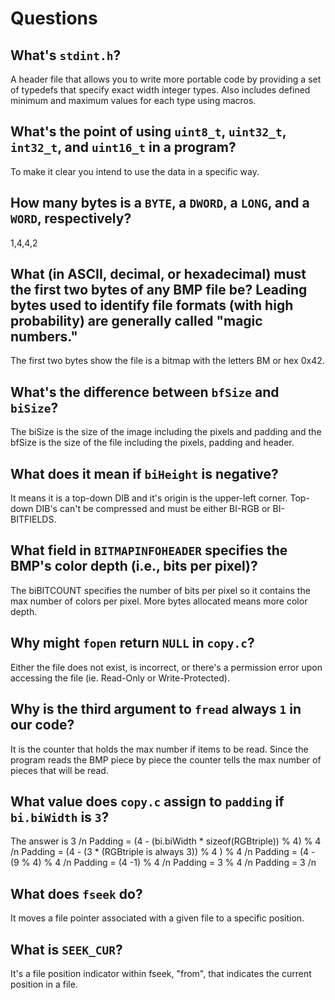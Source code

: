 # Questions

## What's `stdint.h`?

A header file that allows you to write more portable code by providing a set of typedefs that specify exact width integer types. Also includes defined minimum and maximum values for each type using macros.

## What's the point of using `uint8_t`, `uint32_t`, `int32_t`, and `uint16_t` in a program?

To make it clear you intend to use the data in a specific way.

## How many bytes is a `BYTE`, a `DWORD`, a `LONG`, and a `WORD`, respectively?

1,4,4,2

## What (in ASCII, decimal, or hexadecimal) must the first two bytes of any BMP file be? Leading bytes used to identify file formats (with high probability) are generally called "magic numbers."

The first two bytes show the file is a bitmap with the letters BM or hex 0x42.

## What's the difference between `bfSize` and `biSize`?

The biSize is the size of the image including the pixels and padding and the bfSize is the size of the file including the pixels, padding and header.

## What does it mean if `biHeight` is negative?

It means it is a top-down DIB and it's origin is the upper-left corner. Top-down DIB's can't be compressed and must be either BI-RGB or BI-BITFIELDS. 

## What field in `BITMAPINFOHEADER` specifies the BMP's color depth (i.e., bits per pixel)?

The biBITCOUNT specifies the number of bits per pixel so it contains the max number of colors per pixel. More bytes allocated means more color depth.

## Why might `fopen` return `NULL` in `copy.c`?

Either the file does not exist, is incorrect, or there's a permission error upon accessing the file (ie. Read-Only or Write-Protected).

## Why is the third argument to `fread` always `1` in our code?

It is the counter that holds the max number if items to be read. Since the program reads the BMP piece by piece the counter tells the max number of pieces that will be read.

## What value does `copy.c` assign to `padding` if `bi.biWidth` is `3`?

The answer is 3 /n
Padding = (4 - (bi.biWidth * sizeof(RGBtriple)) % 4) % 4 /n
Padding = (4 - (3 * (RGBtriple is always 3)) % 4 ) % 4 /n
Padding = (4 - (9 % 4) % 4 /n
Padding = (4 -1) % 4 /n
Padding = 3 % 4 /n
Padding = 3 /n

## What does `fseek` do?

It moves a file pointer associated with a given file to a specific position.

## What is `SEEK_CUR`?

It's a file position indicator within fseek, "from", that indicates the current position in a file.
